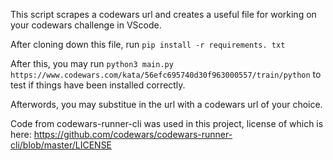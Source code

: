 This script scrapes a codewars url and creates a useful file for working on your codewars challenge in VScode.

After cloning down this file, run
`pip install -r requirements. txt`

After this, you may run `python3 main.py https://www.codewars.com/kata/56efc695740d30f963000557/train/python` to test if things have been installed correctly.

Afterwords, you may substitue in the url with a codewars url of your choice. 


Code from codewars-runner-cli was used in this project, license of which is here:
https://github.com/codewars/codewars-runner-cli/blob/master/LICENSE
